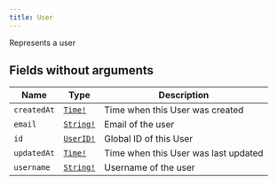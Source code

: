 ```yaml
---
title: User
---
```


Represents a user

## Fields without arguments

| Name | Type | Description |
|------|------|-------------|
| `createdAt` | [`Time!`](../scalar/time.md) | Time when this User was created |
| `email` | [`String!`](../scalar/string.md) | Email of the user |
| `id` | [`UserID!`](../scalar/userid.md) | Global ID of this User |
| `updatedAt` | [`Time!`](../scalar/time.md) | Time when this User was last updated |
| `username` | [`String!`](../scalar/string.md) | Username of the user |

